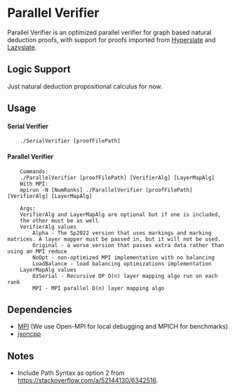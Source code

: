 # Parallel Verifier

Parallel Verifier is an optimized parallel verifier for graph based natural deduction proofs, with support for proofs
imported from [Hyperslate](http://www.logicamodernapproach.com/) and [Lazyslate](https://github.com/James-Oswald/lazyslate).

## Logic Support
Just natural deduction propositional calculus for now.

## Usage

#### Serial Verifier
```
    ./SerialVerifier [proofFilePath]
```

#### Parallel Verifier
```
    Commands:
    ./ParallelVerifier [proofFilePath] [VerifierAlg] [LayerMapAlg]
    With MPI:
    mpirun -N [NumRanks] ./ParallelVerifier [proofFilePath] [VerifierAlg] [LayerMapAlg] 

    Args:
    VerifierAlg and LayerMapAlg are optional but if one is included,
    the other must be as well
    VerifierAlg values
        Alpha - The Sp2022 version that uses markings and marking matrices. A layer mapper must be passed in, but it will not be used.
        Original - a worse version that passes extra data rather than using an MPI reduce
        NoOpt - non-optimized MPI implementation with no balancing
        LoadBalance - load balancing optimizations implementation
    LayerMapAlg values
        OzSerial - Recursive DP O(n) layer mapping algo run on each rank
        MPI - MPI parallel D(n) layer mapping algo
```

## Dependencies

* [MPI](https://www.open-mpi.org/) (We use Open-MPI for local debugging and MPICH for benchmarks)
* [jsoncpp](https://github.com/open-source-parsers/jsoncpp)

## Notes
* Include Path Syntax as option 2 from https://stackoverflow.com/a/52144130/6342516.
